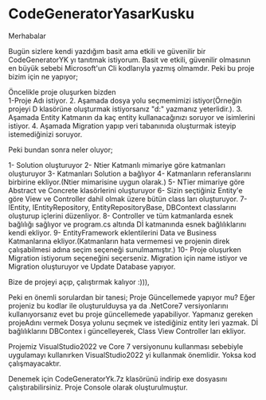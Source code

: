 # CodeGeneratorYasarKusku

Merhabalar

Bugün sizlere kendi yazdığım basit ama etkili ve güvenilir bir CodeGeneratorYK yı tanıtmak istiyorum. Basit ve etkili, güvenilir olmasının en büyük sebebi Microsoft'un Cli kodlarıyla yazmış olmamdır. Peki bu proje bizim için ne yapıyor;

Öncelikle proje oluşurken bizden  
1-Proje Adı istiyor. 
2. Aşamada dosya yolu seçmemimizi istiyor(Örneğin projeyi D klasörüne oluşturmak istiyorsanız "d:" yazmanız yeterlidir.). 
3. Aşamada Entity Katmanın da kaç entity kullanacağınızı soruyor ve isimlerini istiyor.
4. Aşamada Migration yapıp veri tabanınıda oluşturmak isteyip istemediğinizi soruyor.

Peki bundan sonra neler oluyor;

1- Solution oluşturuyor
2- Ntier Katmanlı mimariye göre katmanları oluşturuyor
3- Katmanları Solution a bağlıyor
4- Katmanların referanslarını birbirine ekliyor.(Ntier mimarisine uygun olarak.)
5- NTier mimariye göre Abstract ve Concrete klasörlerini oluşturuyor
6- Sizin seçtiğiniz Entity'e göre View ve Controller dahil olmak üzere bütün class ları oluşturuyor.
7- IEntity, IEntityRepository, EntityRepositoryBase, DBContext classlarını oluşturup içlerini düzenliyor.
8- Controller ve tüm katmanlarda esnek bağlılığı sağlıyor ve program.cs altında Dİ katmanında esnek bağlılıklarını kendi ekliyor.
9- EntityFramework eklentilerini Data ve Business Katmanlarına ekliyor.(Katmanların hata vermemesi ve projenin direk çalışabilmesi adına seçim seçeneği sunulmamıştır.)
10- Proje oluşurken Migration istiyorum seçeneğini seçerseniz. Migration için name istiyor ve Migration oluşturuyor ve Update Database yapıyor.

Bize de projeyi açıp, çalıştırmak kalıyor :))),

Peki en önemli sorulardan bir tanesi; Proje Güncellemede yapıyor mu?
Eğer projeniz bu kodlar ile oluşturulduysa ya da .NetCore7 versiyonlarını kullanıyorsanız evet bu proje güncellemede yapabiliyor.
Yapmanız gereken projeAdını vermek Dosya yolunu seçmek ve istediğiniz entity leri yazmak. Dİ bağlılıklarını DBContex i güncelleyerek, Class View Controller ları ekliyor.

Projemiz VisualStudio2022 ve Core 7 versiyonunu kullanması sebebiyle uygulamayı kullanırken VisualStudio2022 yi kullanmak önemlidir. Yoksa kod çalışmayacaktır.

Denemek için CodeGeneratorYk.7z klasörünü indirip exe dosyasını çalıştırabilirsiniz. Proje Console olarak oluşturulmuştur.
